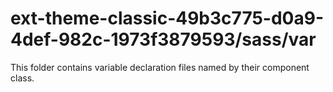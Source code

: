 # ext-theme-classic-49b3c775-d0a9-4def-982c-1973f3879593/sass/var

This folder contains variable declaration files named by their component class.
